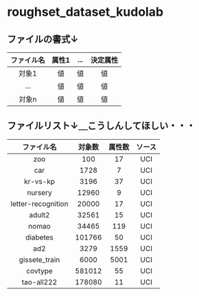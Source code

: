 # roughset_dataset_kudolab

## ファイルの書式↓

|ファイル名|属性1|...|決定属性|
|:--------:|:-------:|:------------:|:--:|
| 対象1 |  値 |   値       |値|
| ...     | 値    | 値 |値|
| 対象n       | 値 | 値  |値|

## ファイルリスト↓＿こうしんしてほしい・・・

|ファイル名|対象数|属性数|ソース|
|:--------:|:-------:|:------------:|:------------:|
|zoo|100| 17  |UCI|
|car| 1728 | 7 |UCI|
| kr-vs-kp   | 3196 | 37  |UCI|
| nursery | 12960 | 9 |UCI|
| letter-recognition | 20000 | 17 |UCI|
| adult2 | 32561 | 15 |UCI|
| nomao | 34465 | 119 |UCI|
| diabetes | 101766 | 50 |UCI|
| ad2 | 3279 | 1559 |UCI|
| gissete_train | 6000 | 5001 |UCI|
| covtype | 581012 | 55 |UCI|
| tao-all222 | 178080 | 11 | UCI|

